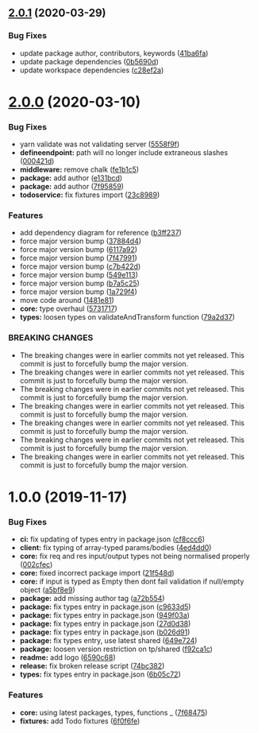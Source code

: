 ## [2.0.1](https://github.com/typepoint/typepoint/compare/@typepoint/react_v2.0.0...@typepoint/react_v2.0.1) (2020-03-29)


### Bug Fixes

* update package author, contributors, keywords ([41ba6fa](https://github.com/typepoint/typepoint/commit/41ba6fa2f66ca147008046551cd917ce0a7f4ddc))
* update package dependencies ([0b5690d](https://github.com/typepoint/typepoint/commit/0b5690dec7daf4c1c5fdcccf8d2b47c0d4d1c4d1))
* update workspace dependencies ([c28ef2a](https://github.com/typepoint/typepoint/commit/c28ef2a00b68488cacff6dcbf58c1145f0322468))

# [2.0.0](https://github.com/typepoint/typepoint/compare/@typepoint/react_v1.0.0...@typepoint/react_v2.0.0) (2020-03-10)


### Bug Fixes

* yarn validate was not validating server ([5558f9f](https://github.com/typepoint/typepoint/commit/5558f9f140bc52c228980e0defda67423dd008bf))
* **defineendpoint:** path will no longer include extraneous slashes ([000421d](https://github.com/typepoint/typepoint/commit/000421d8d01960b11b9a0f083008e6fff607f4af))
* **middleware:** remove chalk ([fe1b1c5](https://github.com/typepoint/typepoint/commit/fe1b1c5baea8ab5fadffdc4508bb646634300611))
* **package:** add author ([e131bcd](https://github.com/typepoint/typepoint/commit/e131bcdc3d39ee6e50819b6aee730ef1ea5509e3))
* **package:** add author ([7f95859](https://github.com/typepoint/typepoint/commit/7f9585912cfa342acdb324eb1f565b582383edcf))
* **todoservice:** fix fixtures import ([23c8989](https://github.com/typepoint/typepoint/commit/23c898932fa59c81cda58f2307fe400ea57fa000))


### Features

* add dependency diagram for reference ([b3ff237](https://github.com/typepoint/typepoint/commit/b3ff237ae9c8eb8ac77adb01436c6aafb5df2201))
* force major version bump ([37884d4](https://github.com/typepoint/typepoint/commit/37884d42cd3e96bc3c28d732027c65606bf8cd97))
* force major version bump ([6117a92](https://github.com/typepoint/typepoint/commit/6117a926ac3c9d53959d9453583b7a96ff00a377))
* force major version bump ([7f47991](https://github.com/typepoint/typepoint/commit/7f47991a9beb0d26e0c3e63b2bc6792b538d6f90))
* force major version bump ([c7b422d](https://github.com/typepoint/typepoint/commit/c7b422dac58aba1fe8008992b988c783cd2b89d6))
* force major version bump ([549e113](https://github.com/typepoint/typepoint/commit/549e1135cdd5154e0cf775039642d33b5089c178))
* force major version bump ([b7a5c25](https://github.com/typepoint/typepoint/commit/b7a5c259e0a2ce0b4f8153721915c920b3c0f9f8))
* force major version bump ([1a729f4](https://github.com/typepoint/typepoint/commit/1a729f41cad74f044745dc853e3389c7c6fcb3a1))
* move code around ([1481e81](https://github.com/typepoint/typepoint/commit/1481e81e3ac57b7830f66f2a97e8e61681b83ed8))
* **core:** type overhaul ([5731717](https://github.com/typepoint/typepoint/commit/573171725098204175d317debbbf9e4bcf2463fe))
* **types:** loosen types on validateAndTransform function ([79a2d37](https://github.com/typepoint/typepoint/commit/79a2d375aea799153dfe2c8e7c31478d3f1910f3))


### BREAKING CHANGES

* The breaking changes were in earlier commits not yet released. This commit is just to forcefully bump the major version.
* The breaking changes were in earlier commits not yet released. This commit is just to forcefully bump the major version.
* The breaking changes were in earlier commits not yet released. This commit is just to forcefully bump the major version.
* The breaking changes were in earlier commits not yet released. This commit is just to forcefully bump the major version.
* The breaking changes were in earlier commits not yet released. This commit is just to forcefully bump the major version.
* The breaking changes were in earlier commits not yet released. This commit is just to forcefully bump the major version.
* The breaking changes were in earlier commits not yet released. This commit is just to forcefully bump the major version.

# 1.0.0 (2019-11-17)


### Bug Fixes

* **ci:** fix updating of types entry in package.json ([cf8ccc6](https://github.com/typepoint/typepoint/commit/cf8ccc681c71a4b1bc84edc6c9aefee9d0fc8959))
* **client:** fix typing of array-typed params/bodies ([4ed4dd0](https://github.com/typepoint/typepoint/commit/4ed4dd029538396212734455a66908835f2a7f6e))
* **core:** fix req and res input/output types not being normalised properly ([002cfec](https://github.com/typepoint/typepoint/commit/002cfeccd107f51724fbb1f822a98c30c2adc341))
* **core:** fixed incorrect package import ([21f548d](https://github.com/typepoint/typepoint/commit/21f548d9f7124c9d69092a7a1a5eb4e8cf7e983d))
* **core:** if input is typed as Empty then dont fail validation if null/empty object ([a5bf8e9](https://github.com/typepoint/typepoint/commit/a5bf8e9b0337cf78bec7e5c2c2ffe25ccbf0f8d1))
* **package:** add missing author tag ([a72b554](https://github.com/typepoint/typepoint/commit/a72b554aebaa0b9d0b48bed7d74ba35fab7c7047))
* **package:** fix types entry in package.json ([c9633d5](https://github.com/typepoint/typepoint/commit/c9633d5e1addda49fa04c92be00a8c408b2e791e))
* **package:** fix types entry in package.json ([949f03a](https://github.com/typepoint/typepoint/commit/949f03adcf0c5c812d864e65a0da0ed5c23395f9))
* **package:** fix types entry in package.json ([27d0d38](https://github.com/typepoint/typepoint/commit/27d0d38545199c6a252bf947b21d27fb6ef108eb))
* **package:** fix types entry in package.json ([b026d91](https://github.com/typepoint/typepoint/commit/b026d918b1a42e7f68cda4192de887e2e48f5616))
* **package:** fix types entry, use latest shared ([649e724](https://github.com/typepoint/typepoint/commit/649e72406460d19483394c46222a2dffe0af92e3))
* **package:** loosen version restriction on tp/shared ([f92ca1c](https://github.com/typepoint/typepoint/commit/f92ca1c9a8f7f207f6d0db4dd5bc21b70724f7f0))
* **readme:** add logo ([6590c68](https://github.com/typepoint/typepoint/commit/6590c6892e2130ba91e8839510087be2d2aaa06b))
* **release:** fix broken release script ([74bc382](https://github.com/typepoint/typepoint/commit/74bc38242ce07e8e8c9ea930e649ed17fa161968))
* **types:** fix types entry in package.json ([6b05c72](https://github.com/typepoint/typepoint/commit/6b05c72d74c8a8645957c3d56267dfa914647100))


### Features

* **core:** using latest packages, types, functions _ ([7f68475](https://github.com/typepoint/typepoint/commit/7f68475e804f846b6299b1f90f8e2e4c215ad9b6))
* **fixtures:** add Todo fixtures ([6f0f6fe](https://github.com/typepoint/typepoint/commit/6f0f6fe8afedd64d93394f5d6a591872675cf326))

